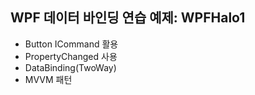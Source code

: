﻿## WPF 데이터 바인딩 연습 예제: WPFHalo1

- Button ICommand 활용
- PropertyChanged 사용
- DataBinding(TwoWay)
- MVVM 패턴
